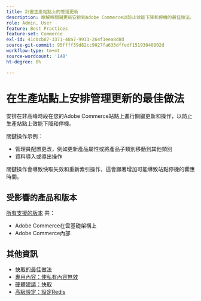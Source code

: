 ```yaml
---
title: 計畫生產站點上的管理更新
description: 瞭解將關鍵更新安排到Adobe Commerce以防止效能下降和停機的最佳做法。
role: Admin, User
feature: Best Practices
feature-set: Commerce
exl-id: 41c0cb87-3371-48a7-9913-264f3eea8d8d
source-git-commit: 95ffff39d82cc9027fa633dffedf15193040802d
workflow-type: tm+mt
source-wordcount: '148'
ht-degree: 0%

---
```


# 在生產站點上安排管理更新的最佳做法

安排在非高峰時段在您的Adobe Commerce站點上進行關鍵更新和操作，以防止生產站點上效能下降和停機。

關鍵操作示例：

- 管理員配置更改，例如更新產品屬性或將產品子類別移動到其他類別
- 資料導入或導出操作

關鍵操作會導致快取失效和重新索引操作，這會顯著增加可能導致站點停機的響應時間。

## 受影響的產品和版本

[所有支援的版本](../../../release/versions.md) 共：

- Adobe Commerce在雲基礎架構上
- Adobe Commerce內部

## 其他資訊

- [快取的最佳做法](https://docs.magento.com/user-guide/system/cache-management.html#best-practices-for-caching)
- [專用內容：使私有內容無效](https://developer.adobe.com/commerce/php/development/cache/page/private-content/#invalidate-private-content)
- [硬體建議：快取](../../../performance/hardware.md#caches)
- [高級設定：設定Redis](../../../performance/advanced-setup.md#set-up-redis)
